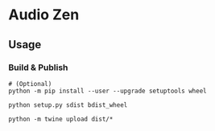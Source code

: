 # Audio Zen

## Usage 

### Build & Publish

```shell
# (Optional)
python -m pip install --user --upgrade setuptools wheel

python setup.py sdist bdist_wheel

python -m twine upload dist/*
```